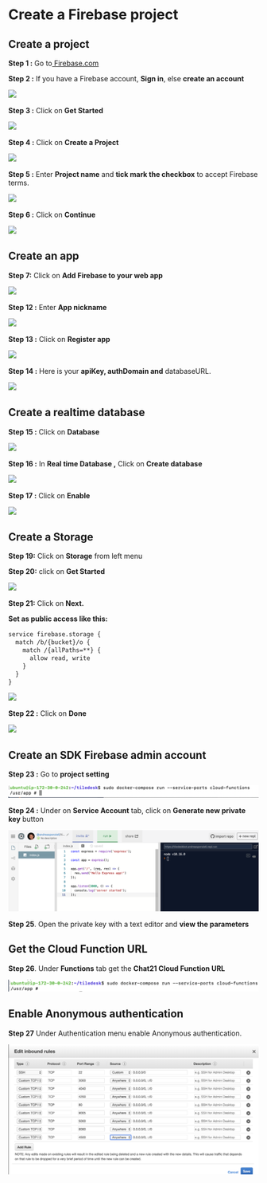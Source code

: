 # Create a Firebase project

## **Create a project**

**Step 1 :** Go to[ Firebase.com](https://firebase.google.com/)

**Step 2 :** If you have a Firebase account, **Sign in**, else **create an account**

![](https://snappy.appypie.com/ckeditor/plugins/imageuploader/uploads/faqs//1895b736e5.png)

**Step 3 :** Click on **Get Started**

![](https://snappy.appypie.com/ckeditor/plugins/imageuploader/uploads/faqs//189642da3a.png)

**Step 4 :** Click on **Create a Project**

![](https://snappy.appypie.com/ckeditor/plugins/imageuploader/uploads/faqs//1897120deb.png)

**Step 5 :** Enter **Project name** and **tick mark the checkbox** to accept Firebase terms.

![](https://snappy.appypie.com/ckeditor/plugins/imageuploader/uploads/faqs//19941c7ca1.png)

**Step 6 :** Click on **Continue**

![](https://snappy.appypie.com/ckeditor/plugins/imageuploader/uploads/faqs//199509ae27.png)

## **Create an app**

**Step 7:** Click on **Add Firebase to your web app**

![](https://snappy.appypie.com/ckeditor/plugins/imageuploader/uploads/faqs//1905cea821.png)

**Step 12 :** Enter **App nickname**

![](https://snappy.appypie.com/ckeditor/plugins/imageuploader/uploads/faqs//1564098589.png)

**Step 13 :** Click on **Register app**

![](https://snappy.appypie.com/ckeditor/plugins/imageuploader/uploads/faqs//15650377fe.png)

**Step 14 :** Here is your **apiKey, authDomain and** databaseURL.

![](https://snappy.appypie.com/ckeditor/plugins/imageuploader/uploads/faqs//179943a7c0.png)

## **Create a realtime database**

**Step 15 :** Click on **Database**

![](https://snappy.appypie.com/ckeditor/plugins/imageuploader/uploads/faqs//19079e53e9.png)

**Step 16 :** In **Real time Database ,** Click on **Create database**

![](https://snappy.appypie.com/ckeditor/plugins/imageuploader/uploads/faqs//5130c6436.png)

**Step 17 :** Click on **Enable**

![](https://snappy.appypie.com/ckeditor/plugins/imageuploader/uploads/faqs//514afeff3.png)

## **Create a Storage**

**Step 19:** Click on **Storage** from left menu

**Step 20:** click on **Get Started**

![](https://snappy.appypie.com/ckeditor/plugins/imageuploader/uploads/faqs//50259aa1c.png)

**Step 21:** Click on **Next.**

**Set as public access like this:**

```text
service firebase.storage {
  match /b/{bucket}/o {
    match /{allPaths=**} {
      allow read, write
    }
  }
}
```

![](https://snappy.appypie.com/ckeditor/plugins/imageuploader/uploads/faqs//1998685d59.png)

**Step 22 :** Click on **Done**

![](https://snappy.appypie.com/ckeditor/plugins/imageuploader/uploads/faqs//1999ecc634.png)

## **Create an SDK Firebase admin account**

**Step 23 :** Go to **project setting**

![](../.gitbook/assets/image%20%2897%29.png)

**Step 24 :** Under on **Service Account** tab, click on **Generate new private key** button

![](../.gitbook/assets/image%20%2893%29.png)

**Step 25**. Open the private key with a text editor and **view the parameters**

## **Get the Cloud Function URL**

**Step 26**. Under **Functions** tab get the **Chat21 Cloud Function URL**

![](../.gitbook/assets/image%20%2812%29.png)

## Enable Anonymous authentication

**Step 27** Under Authentication menu enable Anonymous authentication.

![](../.gitbook/assets/image%20%281%29.png)

